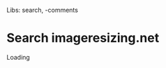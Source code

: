 Libs: search, -comments

# Search imageresizing.net

<div id="cse" style="width: 100%;">Loading</div>
